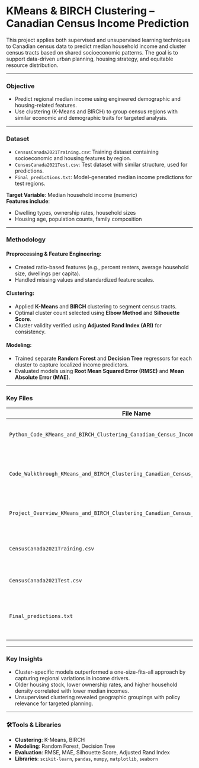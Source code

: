 # KMeans & BIRCH Clustering – Canadian Census Income Prediction

This project applies both supervised and unsupervised learning techniques to Canadian census data to predict median household income and cluster census tracts based on shared socioeconomic patterns. The goal is to support data-driven urban planning, housing strategy, and equitable resource distribution.

---

### Objective

- Predict regional median income using engineered demographic and housing-related features.
- Use clustering (K-Means and BIRCH) to group census regions with similar economic and demographic traits for targeted analysis.

---

### Dataset

- `CensusCanada2021Training.csv`: Training dataset containing socioeconomic and housing features by region.  
- `CensusCanada2021Test.csv`: Test dataset with similar structure, used for predictions.  
- `Final_predictions.txt`: Model-generated median income predictions for test regions.

**Target Variable**: Median household income (numeric)  
**Features include**:  
- Dwelling types, ownership rates, household sizes  
- Housing age, population counts, family composition  

---

### Methodology

#### Preprocessing & Feature Engineering:
- Created ratio-based features (e.g., percent renters, average household size, dwellings per capita).
- Handled missing values and standardized feature scales.

#### Clustering:
- Applied **K-Means** and **BIRCH** clustering to segment census tracts.
- Optimal cluster count selected using **Elbow Method** and **Silhouette Score**.
- Cluster validity verified using **Adjusted Rand Index (ARI)** for consistency.

#### Modeling:
- Trained separate **Random Forest** and **Decision Tree** regressors for each cluster to capture localized income predictors.
- Evaluated models using **Root Mean Squared Error (RMSE)** and **Mean Absolute Error (MAE)**.

---

### Key Files

| File Name                                                                 | Description |
|---------------------------------------------------------------------------|-------------|
| `Python_Code_KMeans_and_BIRCH_Clustering_Canadian_Census_Income_Prediction.ipynb` | Full model training and prediction pipeline |
| `Code_Walkthrough_KMeans_and_BIRCH_Clustering_Canadian_Census_Income_Prediction.ipynb` | Annotated walkthrough explaining logic and modeling steps |
| `Project_Overview_KMeans_and_BIRCH_Clustering_Canadian_Census_Income_Prediction.pdf` | Summary of project goals, methodology, and results |
| `CensusCanada2021Training.csv`                                            | Training dataset with census region features |
| `CensusCanada2021Test.csv`                                               | Test dataset used for prediction |
| `Final_predictions.txt`                                                  | Predicted income values for unseen census regions |

---

### Key Insights

- Cluster-specific models outperformed a one-size-fits-all approach by capturing regional variations in income drivers.
- Older housing stock, lower ownership rates, and higher household density correlated with lower median incomes.
- Unsupervised clustering revealed geographic groupings with policy relevance for targeted planning.

---

### 🛠Tools & Libraries

- **Clustering**: K-Means, BIRCH  
- **Modeling**: Random Forest, Decision Tree  
- **Evaluation**: RMSE, MAE, Silhouette Score, Adjusted Rand Index  
- **Libraries**: `scikit-learn`, `pandas`, `numpy`, `matplotlib`, `seaborn`


